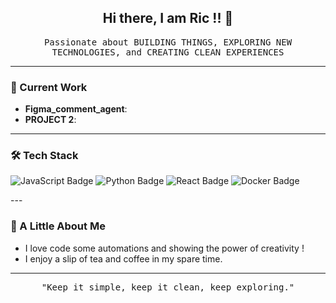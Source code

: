 
<h2 align="center">Hi there,  I am Ric !!  👋</h2>

<p align="center">
  <samp>
    Passionate about BUILDING THINGS, EXPLORING NEW TECHNOLOGIES, and CREATING CLEAN EXPERIENCES
  </samp>
</p>

---

### 🚀 Current Work
- **Figma_comment_agent**: 
- **PROJECT 2**: 

---

### 🛠️ Tech Stack


<p>
  <img src="https://img.shields.io/badge/Language-JavaScript-informational?style=flat-square&logo=javascript&color=F7DF1E" alt="JavaScript Badge">
  <img src="https://img.shields.io/badge/Language-Python-informational?style=flat-square&logo=python&color=3776AB" alt="Python Badge">
  <img src="https://img.shields.io/badge/Framework-React-informational?style=flat-square&logo=react&color=61DAFB" alt="React Badge">
  <img src="https://img.shields.io/badge/Tool-Docker-informational?style=flat-square&logo=docker&color=2496ED" alt="Docker Badge">

</p>
---

### 💬 A Little About Me
- I love code some automations and showing the power of creativity ! 
- I enjoy a slip of tea and coffee in my spare time.

---

<p align="center">
  <samp>
    "Keep it simple, keep it clean, keep exploring."
  </samp>
</p>
